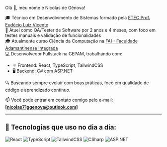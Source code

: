 Olá 👋, meu nome é Nicolas de Gênova!

🎓 Técnico em Desenvolvimento de Sistemas formado pela [ETEC Prof. Eudécio Luiz Vicente](https://etec.sp.gov.br/)  
🧪 Atuei como QA/Tester de Software por 2 anos e 4 meses, com foco em testes manuais e validação de funcionalidades  
🎓 Atualmente curso Ciência da Computação na [FAI - Faculdade Adamantinense Integrada](https://fai.com.br)  
💻 Desenvolvedor Fullstack na GEPAM, trabalhando com:

- ⚛️ Frontend: React, TypeScript, TailwindCSS  
- 🖥️ Backend: C# com ASP.NET  

🔍 Buscando sempre evoluir com boas práticas, foco em qualidade de código e aprendizado contínuo.

📫 Você pode entrar em contato comigo pelo e-mail: **[nicolas71ggenova@outlook.com]**

---

## 🚀 Tecnologias que uso no dia a dia:

![React](https://img.shields.io/badge/-React-61DAFB?logo=react&logoColor=fff&style=flat-square)
![TypeScript](https://img.shields.io/badge/-TypeScript-3178C6?logo=typescript&logoColor=fff&style=flat-square)
![TailwindCSS](https://img.shields.io/badge/-Tailwind-38B2AC?logo=tailwind-css&logoColor=fff&style=flat-square)
![CSharp](https://img.shields.io/badge/-C%23-68217A?logo=c-sharp&logoColor=fff&style=flat-square)
![ASP.NET](https://img.shields.io/badge/-ASP.NET-512BD4?logo=dotnet&logoColor=fff&style=flat-square)
